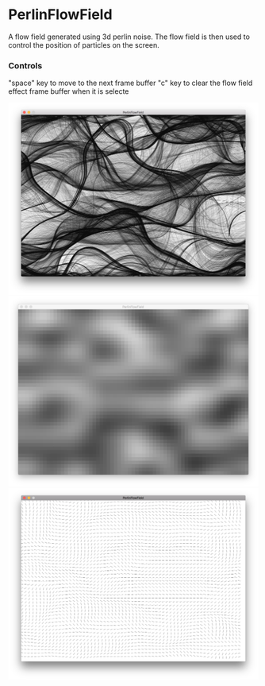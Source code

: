 # PerlinFlowField

A flow field generated using 3d perlin noise.
The flow field is then used to control the position of particles on the screen.

### Controls

"space" key to move to the next frame buffer
"c" key to clear the flow field effect frame buffer when it is selecte

![flow_field_effect](./example/flow_field_effect.png)
![perlin](./example/perlin.png)
![flow_field](./example/flow_field.png)
